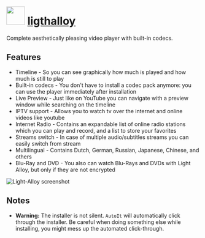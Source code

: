# <img src="" width="48" height="48"></img> [ligthalloy](https://chocolatey.org/packages/lightalloy)


Complete aesthetically pleasing video player with built-in codecs.

## Features

* Timeline - So you can see graphically how much is played and how much is still to play
* Built-in codecs - You don't have to install a codec pack anymore: you can use the player immediately after installation
* Live Preview - Just like on YouTube you can navigate with a preview window while searching on the timeline
* IPTV support - Allows you to watch tv over the internet and online videos like youtube
* Internet Radio - Contains an expandable list of online radio stations which you can play and record, and a list to store your favorites
* Streams switch - In case of multiple audio/subtitles streams you can easily switch from stream
* Multilingual - Contains Dutch, German, Russian, Japanese, Chinese, and others
* Blu-Ray and DVD - You also can watch Blu-Rays and DVDs with Light Alloy, but only if they are not encrypted
    
![Light-Alloy screenshot](https://i.imgur.com/XDIgvS1.png)

## Notes

- __Warning:__ The installer is not silent. `AutoIt` will automatically click through the installer. Be careful when doing something else while installing, you might mess up the automated click-through.
